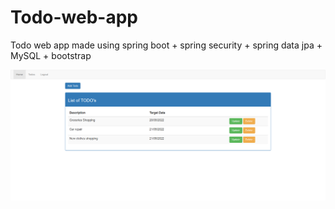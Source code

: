 # Todo-web-app
Todo web app made using spring boot + spring security + spring data jpa + MySQL + bootstrap

![screenshot](src/main/resources/static/img.png?raw=true)